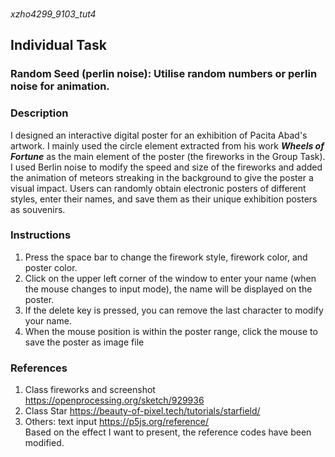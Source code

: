 ###
*xzho4299_9103_tut4*
## Individual Task
### Random Seed (perlin noise): Utilise random numbers or perlin noise for animation.
### Description
I designed an interactive digital poster for an exhibition of Pacita Abad's artwork. I mainly used the circle element extracted from his work ***Wheels of Fortune*** as the main element of the poster (the fireworks in the Group Task). I used Berlin noise to modify the speed and size of the fireworks and added the animation of meteors streaking in the background to give the poster a visual impact. Users can randomly obtain electronic posters of different styles, enter their names, and save them as their unique exhibition posters as souvenirs.

### Instructions
1. Press the space bar to change the firework style, firework color, and poster color.
2. Click on the upper left corner of the window to enter your name (when the mouse changes to input mode), the name will be displayed on the poster.
3. If the delete key is pressed, you can remove the last character to modify your name.
4. When the mouse position is within the poster range, click the mouse to save the poster as image file

### References
1. Class fireworks and screenshot
https://openprocessing.org/sketch/929936
2. Class Star 
https://beauty-of-pixel.tech/tutorials/starfield/
3. Others: text input
https://p5js.org/reference/  
Based on the effect I want to present, the reference codes have been modified.